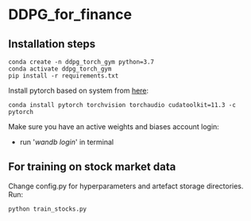 # DDPG_for_finance

## Installation steps

```
conda create -n ddpg_torch_gym python=3.7
conda activate ddpg_torch_gym
pip install -r requirements.txt
```

Install pytorch based on system from [here](https://pytorch.org/get-started/locally/):
```
conda install pytorch torchvision torchaudio cudatoolkit=11.3 -c pytorch
```

Make sure you have an active weights and biases account login:
  - run '_wandb login_' in terminal


## For training on stock market data

Change config.py for hyperparameters and artefact storage directories.
Run:
```
python train_stocks.py
```
